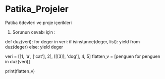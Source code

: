 # Patika_Projeler
Patika ödevleri ve proje içerikleri

1. Sorunun cevabı için : 

def duz(veri):
    for deger in veri:
        if isinstance(deger, list):
            yield from duz(deger)
        else:
            yield deger


veri = [[1, 'a', ['cat'], 2], [[[3]], 'dog'], 4, 5]
flatten_v = [penguen for penguen in duz(veri)]

print(flatten_v)
